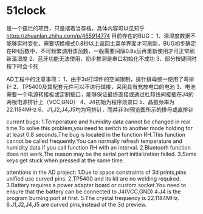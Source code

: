 # 51clock
是一个摆烂的项目，只是摆着当存档，具体内容可以见知乎
https://zhuanlan.zhihu.com/p/465914774
目前存在的BUG：
1、温湿度数据不能够实时变化，需要切换模式0.8秒以上返回主菜单界面才可刷新，BUG初步确定在RH函数中，不可频繁调用该函数，一般需要间隔0.8s后再重新使用才可正常刷新温湿度
2、蓝牙功能无法使用，初步推测是串口初始化不成功
3、部分按键同时按下时会卡死

AD工程中的注意事项：
1、由于3d打印件的空间限制，排针排母统一使用了弯排针
2、TP5400及其配套元件可以不进行焊接，采用具有充放电口的电池
3、电池需要一个电源转接板或定制插口，能够保证最终直接或通过杜邦线间接插在J4的两根电源排针上（VCC,GND）
4、J4初始为程序烧录口
5、晶振频率为22.1184MHz
6、J1,J2,J4,J5均为弯排针，而并非3d预览图所示的排母或直排针

current bugs:
1.Temperature and humidity data cannot be changed in real time.To solve this problem,you need to switch to another mode holding for at least 0.8 seconds.The bug is located in the function RH.This function cannot be called frequently.You can normally refresh temperature and humidity data if you call function RH with an interval.
2.Bluetooth function does not work.The reason may be the serial port initialization failed.
3.Some keys get stuck when pressed at the same time.

attentions in the AD project:
1.Due to space constraints of 3d prints,pins unified use curved pins.
2.TP5400 and its kit are no welding required.
3.Battery requires a power adapter board or custom socket.You need to ensure that the battery can be connected to J4(VCC,GND)
4.J4 is the program burning port at first.
5.The crystal frequency is 22.1184MHz.
6.J1,J2,J4,J5 are curved pins,instead of the 3d preview.
